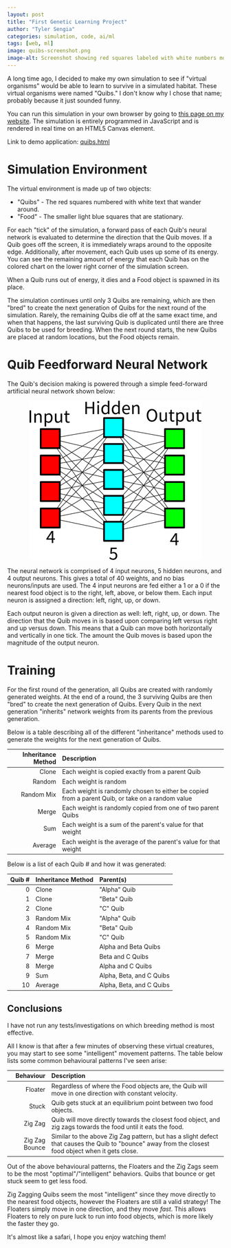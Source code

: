 ```yaml
---
layout: post
title: "First Genetic Learning Project"
author: "Tyler Sengia"
categories: simulation, code, ai/ml
tags: [web, ml]
image: quibs-screenshot.png
image-alt: Screenshot showing red squares labeled with white numbers moving across a screen consuming blue food objects.
---
```


A long time ago, I decided to make my own simulation to see if "virtual organisms" would be able to learn to survive in a simulated habitat. These virtual organisms were named "Quibs." I don't know why I chose that name; probably because it just sounded funny.  

You can run this simulation in your own browser by going to [this page on my website](assets/static/quibs.html). The simulation is entirely programmed in JavaScript and is rendered in real time on an HTML5 Canvas element.  

<div class="note" >
  Link to demo application: <a href="assets/static/quibs.html" >quibs.html</a>
</div>

# Simulation Environment
The virtual environment is made up of two objects:  
- "Quibs" - The red squares numbered with white text that wander around.  
- "Food" - The smaller light blue squares that are stationary.  

For each "tick" of the simulation, a forward pass of each Quib's neural network is evaluated to determine the direction that the Quib moves. If a Quib goes off the screen, it is immediately wraps around to the opposite edge. Additionally, after movement, each Quib uses up some of its energy. You can see the remaining amount of energy that each Quib has on the colored chart on the lower right corner of the simulation screen. 

When a Quib runs out of energy, it dies and a Food object is spawned in its place.  

The simulation continues until only 3 Quibs are remaining, which are then "bred" to create the next generation of Quibs for the next round of the simulation. Rarely, the remaining Quibs die off at the same exact time, and when that happens, the last surviving Quib is duplicated until there are three Quibs to be used for breeding. When the next round starts, the new Quibs are placed at random locations, but the Food objects remain.  

# Quib Feedforward Neural Network
The Quib's decision making is powered through a simple feed-forward artificial neural network shown below:  

<div style="text-align: center;" >
<img src="assets/img/quibs-network.png" alt="Diagram of the quib's feedforward neural network" />  
</div>

The neural network is comprised of 4 input neurons, 5 hidden neurons, and 4 output neurons. 
This gives a total of 40 weights, and no bias neurons/inputs are used. 
The 4 input neurons are fed either a 1 or a 0 if the nearest food object is to the right, left, above, or below them. Each input neuron is assigned a direction: left, right, up, or down.  

Each output neuron is given a direction as well: left, right, up, or down. The direction that the Quib moves in is based upon comparing left versus right and up versus down. This means that a Quib can move both horizontally and vertically in one tick. The amount the Quib moves is based upon the magnitude of the output neuron.  

# Training
For the first round of the generation, all Quibs are created with randomly generated weights. 
At the end of a round, the 3 surviving Quibs are then "bred" to create the next generation of Quibs. 
Every Quib in the next generation "inherits" network weights from its parents from the previous generation.

Below is a table describing all of the different "inheritance" methods used to generate the weights for the next generation of Quibs.

| Inheritance Method | Description |
| -----------------:|:----------- |
| Clone             | Each weight is copied exactly from a parent Quib |
| Random            | Each weight is random |
| Random Mix        | Each weight is randomly chosen to either be copied from a parent Quib, or take on a random value |
| Merge             | Each weight is randomly copied from one of two parent Quibs |
| Sum               | Each weight is a sum of the parent's value for that weight |
| Average           | Each weight is the average of the parent's value for that weight |

Below is a list of each Quib # and how it was generated:  

| Quib # | Inheritance Method | Parent(s)|
| ------:| ----------------- |:-------- |
|      0 | Clone             | "Alpha" Quib |
|      1 | Clone             | "Beta" Quib |
|      2 | Clone             | "C" Quib |
|      3 | Random Mix        | "Alpha" Quib |
|      4 | Random Mix        | "Beta" Quib |
|      5 | Random Mix        | "C" Quib |
|      6 | Merge             | Alpha and Beta Quibs |
|      7 | Merge             | Beta and C Quibs |
|      8 | Merge             | Alpha and C Quibs |
|      9 | Sum               | Alpha, Beta, and C Quibs |
|     10 | Average           | Alpha, Beta, and C Quibs |

## Conclusions
I have not run any tests/investigations on which breeding method is most effective.  

All I know is that after a few minutes of observing these virtual creatures, you may start to see some "intelligent" movement patterns. The table below lists some common behavioural patterns I've seen arise:

| Behaviour | Description |
| -----------------:|:----------- |
| Floater             | Regardless of where the Food objects are, the Quib will move in one direction with constant velocity. |
| Stuck            | Quib gets stuck at an equilibrium point between two food objects. |
| Zig Zag        | Quib will move directly towards the closest food object, and zig zags towards the food until it eats the food. |
| Zig Zag Bounce             | Similar to the above Zig Zag pattern, but has a slight defect that causes the Quib to "bounce" away from the closest food object when it gets close. |

Out of the above behavioural patterns, the Floaters and the Zig Zags seem to be the most "optimal"/"intelligent" behaviors.  Quibs that bounce or get stuck seem to get less food.  

Zig Zagging Quibs seem the most "intelligent" since they move directly to the nearest food objects, however the Floaters are still a valid strategy! The Floaters simply move in one direction, and they move *fast*. This allows Floaters to rely on pure luck to run into food objects, which is more likely the faster they go.  

It's almost like a safari, I hope you enjoy watching them! 